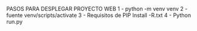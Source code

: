 
 PASOS PARA DESPLEGAR PROYECTO WEB 
 1 - python -m venv venv 
 2 - fuente venv/scripts/activate 
 3 - Requisitos de PIP Install -R.txt 
 4 - Python run.py